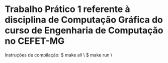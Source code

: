 # Trabalho Prático 1 referente à disciplina de Computação Gráfica do curso de Engenharia de Computação no CEFET-MG

Instruções de compilação:
$ make all \\
$ make run  \\
